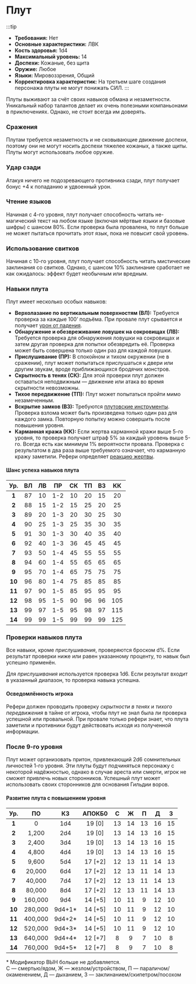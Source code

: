 # Плут

:::tip

- **Требования:** Нет
- **Основные характеристики:** ЛВК
- **Кость здоровья:** 1d4
- **Максимальный уровень:** 14
- **Доспехи:** Кожаные, без щита
- **Оружие:** Любое
- **Языки:** Мировоззрения, Общий
- **Корректировка характеристик:** На третьем шаге создания персонажа плуты не могут понижать СИЛ.
:::

Плуты выживают за счёт своих навыков обмана и незаметности. Уникальный набор талантов делает их очень полезными компаньонами в приключениях. Однако, не стоит всегда им доверять.

### Сражения

Плутам требуется незаметность и не сковывающие движение доспехи, поэтому они не могут носить доспехи тяжелее кожаных, а также щиты. Плуты могут использовать любое оружие.

### Удар сзади

Атакуя ничего не подозревающего противника сзади, плут получает бонус +4 к попаданию и удвоенный урон.

### Чтение языков

Начиная с 4-го уровня, плут получает способность читать не-магический текст на любом языке (включая мёртвые языки и базовые шифры) с шансом 80%. Если проверка была провалена, то плут больше не может пытаться прочитать этот язык, пока не повысит свой уровень.

### Использование свитков

Начиная с 10-го уровня, плут получает способность читать мистические заклинания со свитков. Однако, с шансом 10% заклинание сработает не как ожидалось: эффект будет необычным или вредным.

### Навыки плута

Плут имеет несколько особых навыков:

- **Верхолазание по вертикальным поверхностям (ВЛ):** Требуется проверка за каждые 100’ подъёма. При провале плут срывается и получает [урон от падения](/adventuring/hazards-challenges.md#падение).
- **Обнаружение и обезвреживание ловушек на сокровищах (ЛВ):** Требуется проверка для обнаружения ловушки на сокровищах и затем другая проверка для попытки обезвредить её. Проверка может быть совершена только один раз для каждой ловушки.
- **Прислушивание (ПР):** В спокойном и тихом окружении (не в сражении), плут может попытаться прислушаться к двери или другим звукам, вроде приближающихся бродячих монстров.
- **Скрытность в тенях (СК):** Для этой проверки плут должен оставаться неподвижным — движение или атака во время скрытности невозможны.
- **Тихое передвижение (ТП):** Плут может попытаться пройти мимо незамеченным.
- **Вскрытие замков (ВЗ):** Требуются [плутовские инструменты](/equipment-services/adventuring-gear.md). Проверка взлома может быть произведена только один раз для каждого замка. Повторную попытку можно совершить после повышения уровня.
- **Карманная кража (КК):** Если жертва карманной кражи выше 5-го уровня, то проверка получает штраф 5% за каждый уровень выше 5-го. Всегда есть как минимум 1% вероятности провала. Проверка с результатом в два раза выше требуемого означает, что карманную кражу заметили. Рефери определяет [реакцию жертвы](temp).

#### Шанс успеха навыков плута

|  Ур.   |  ВЛ   |  ЛВ   |  ПР   |  СК   |  ТП   |  ВЗ   |  КК   |
| :----: | :---: | :---: | :---: | :---: | :---: | :---: | :---: |
| **1**  |  87   |  10   |  1-2  |  10   |  20   |  15   |  20   |
| **2**  |  88   |  15   |  1-2  |  15   |  25   |  20   |  25   |
| **3**  |  89   |  20   |  1-3  |  20   |  30   |  25   |  30   |
| **4**  |  90   |  25   |  1-3  |  25   |  35   |  30   |  35   |
| **5**  |  91   |  30   |  1-3  |  30   |  40   |  35   |  40   |
| **6**  |  92   |  40   |  1-3  |  36   |  45   |  45   |  45   |
| **7**  |  93   |  50   |  1-4  |  45   |  55   |  55   |  55   |
| **8**  |  94   |  60   |  1-4  |  55   |  65   |  65   |  65   |
| **9**  |  95   |  70   |  1-4  |  65   |  75   |  75   |  75   |
| **10** |  96   |  80   |  1-4  |  75   |  85   |  85   |  85   |
| **11** |  97   |  90   |  1-5  |  85   |  95   |  95   |  95   |
| **12** |  98   |  95   |  1-5  |  90   |  96   |  96   |  105  |
| **13** |  99   |  97   |  1-5  |  95   |  98   |  97   |  115  |
| **14** |  99   |  99   |  1-5  |  99   |  99   |  99   |  125  |

### Проверки навыков плута

Все навыки, кроме _прислушивания_, проверяются броском d%. Если результат проверки ниже или равен указанному проценту, то навык был успешно применён.

Для _прислушивания_ используется проверка 1d6. Если результат входит в указанный диапазон, то проверка навыка успешна.

#### Осведомлённость игрока

Рефери должен проводить проверку _скрытности в тенях_ и _тихого передвижения_ в тайне от игрока, чтобы плут не знал была ли проверка успешной или провальной. При провале только рефери знает, что плута заметили и противники будут действовать исходя из полученной информации.

### После 9-го уровня

Плут может организовать притон, привлекающий 2d6 сомнительных личностей 1-го уровня. Эти плуты будут подчиняться персонажу с некоторой надёжностью, однако в случае ареста или смерти, игрок не сможет привлечь новых сторонников. Успешный плут может использовать своих сторонников для основания Гильдии воров.

#### Развитие плута с повышением уровня

|  Ур.   |   ПО    |   КЗ   | АПОКБ0  |   C   |   Ж   |   П   |   Д   |   З   |
| :----: | :-----: | :----: | :-----: | :---: | :---: | :---: | :---: | :---: |
| **1**  |    0    |  1d4   | 19 [0]  |  13   |  14   |  13   |  16   |  15   |
| **2**  |  1,200  |  2d4   | 19 [0]  |  13   |  14   |  13   |  16   |  15   |
| **3**  |  2,400  |  3d4   | 19 [0]  |  13   |  14   |  13   |  16   |  15   |
| **4**  |  4,800  |  4d4   | 19 [0]  |  13   |  14   |  13   |  16   |  15   |
| **5**  |  9,600  |  5d4   | 17 [+2] |  12   |  13   |  11   |  14   |  13   |
| **6**  | 20,000  |  6d4   | 17 [+2] |  12   |  13   |  11   |  14   |  13   |
| **7**  | 40,000  |  7d4   | 17 [+2] |  12   |  13   |  11   |  14   |  13   |
| **8**  | 80,000  |  8d4   | 17 [+2] |  12   |  13   |  11   |  14   |  13   |
| **9**  | 160,000 |  9d4   | 14 [+5] |  10   |  11   |   9   |  12   |  10   |
| **10** | 280,000 | 9d4+1* | 14 [+5] |  10   |  11   |   9   |  12   |  10   |
| **11** | 400,000 | 9d4+2* | 14 [+5] |  10   |  11   |   9   |  12   |  10   |
| **12** | 520,000 | 9d4+3* | 14 [+5] |  10   |  11   |   9   |  12   |  10   |
| **13** | 640,000 | 9d4+4* | 12 [+7] |   8   |   9   |   7   |  10   |   8   |
| **14** | 760,000 | 9d4+5* | 12 [+7] |   8   |   9   |   7   |  10   |   8   |

<span class="micro">* Модификатор ВЫН больше не добавляется.<br>С — смертью/ядом, Ж — жезлом/устройством, П — параличом/окаменением, Д — дыханием, З — заклинанием/скипетром/посохом</span>